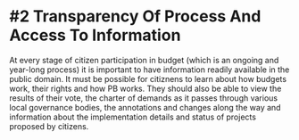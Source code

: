 # \#2 Transparency Of Process And Access To Information

At every stage of citizen participation in budget \(which is an ongoing and year-long process\) it is important to have information readily available in the public domain. It must be possible for citiznens to learn about how budgets work, their rights and how PB works. They should also be able to view the results of their vote, the charter of demands as it passes through various local governance bodies, the annotations and changes along the way and information about the implementation details and status of projects proposed by citizens.

